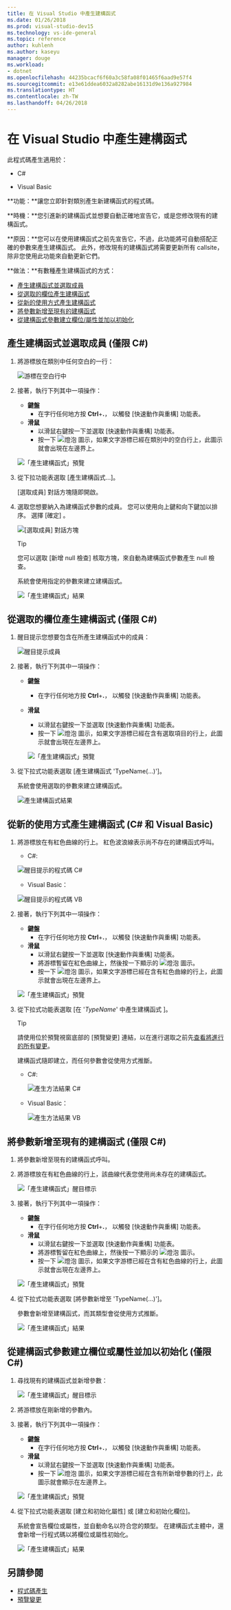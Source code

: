 ```yaml
---
title: 在 Visual Studio 中產生建構函式
ms.date: 01/26/2018
ms.prod: visual-studio-dev15
ms.technology: vs-ide-general
ms.topic: reference
author: kuhlenh
ms.author: kaseyu
manager: douge
ms.workload:
- dotnet
ms.openlocfilehash: 44235bcacf6f60a3c58fa08f01465f6aad9e57f4
ms.sourcegitcommit: e13e61ddea6032a8282abe16131d9e136a927984
ms.translationtype: HT
ms.contentlocale: zh-TW
ms.lasthandoff: 04/26/2018
---
```

# <a name="generate-a-constructor-in-visual-studio"></a>在 Visual Studio 中產生建構函式

此程式碼產生適用於：

- C#

- Visual Basic

**功能：**讓您立即針對類別產生新建構函式的程式碼。

**時機：**您引進新的建構函式並想要自動正確地宣告它，或是您修改現有的建構函式。

**原因：**您可以在使用建構函式之前先宣告它，不過，此功能將可自動搭配正確的參數來產生建構函式。 此外，修改現有的建構函式將需要更新所有 callsite，除非您使用此功能來自動更新它們。

**做法：**有數種產生建構函式的方式：

   - [產生建構函式並選取成員](#pick)
   - [從選取的欄位產生建構函式](#selection)
   - [從新的使用方式產生建構函式](#usage)
   - [將參數新增至現有的建構函式](#addparameter)
   - [從建構函式參數建立欄位/屬性並加以初始化](#create)

## <a id = "pick"></a> 產生建構函式並選取成員 (僅限 C#)

1. 將游標放在類別中任何空白的一行：

   ![游標在空白行中](media/constructor1-highlight-cs.png)

1. 接著，執行下列其中一項操作：

   - **鍵盤**
     - 在字行任何地方按 **Ctrl**+**.**， 以觸發 [快速動作與重構] 功能表。
   - **滑鼠**
     - 以滑鼠右鍵按一下並選取 [快速動作與重構] 功能表。
     - 按一下 ![燈泡](media/bulb-cs.png) 圖示，如果文字游標已經在類別中的空白行上，此圖示就會出現在左邊界上。

   ![「產生建構函式」預覽](media/constructor1-preview-cs.png)

1. 從下拉功能表選取 [產生建構函式...]。

   [選取成員] 對話方塊隨即開啟。

1. 選取您想要納入為建構函式參數的成員。 您可以使用向上鍵和向下鍵加以排序。 選擇 [確定] 。

   ![[選取成員] 對話方塊](media/constructor1-dialog-cs.png)

   > [!TIP]
   > 您可以選取 [新增 null 檢查] 核取方塊，來自動為建構函式參數產生 null 檢查。

   系統會使用指定的參數來建立建構函式。

   ![「產生建構函式」結果](media/constructor1-result-cs.png)

## <a id="selection"></a> 從選取的欄位產生建構函式 (僅限 C#)

1. 醒目提示您想要包含在所產生建構函式中的成員：

   ![醒目提示成員](media/constructor2-highlight-cs.png)

1. 接著，執行下列其中一項操作：

   - **鍵盤**
     - 在字行任何地方按 **Ctrl**+**.**， 以觸發 [快速動作與重構] 功能表。
   - **滑鼠**
     - 以滑鼠右鍵按一下並選取 [快速動作與重構] 功能表。
     - 按一下 ![燈泡](media/bulb-cs.png) 圖示，如果文字游標已經在含有選取項目的行上，此圖示就會出現在左邊界上。

     ![「產生建構函式」預覽](media/constructor2-preview-cs.png)

1. 從下拉式功能表選取 [產生建構函式 'TypeName(...)']。

   系統會使用選取的參數來建立建構函式。

   ![產生建構函式結果](media/constructor2-result-cs.png)

## <a id="usage"></a> 從新的使用方式產生建構函式 (C# 和 Visual Basic)

1. 將游標放在有紅色曲線的行上。 紅色波浪線表示尚不存在的建構函式呼叫。

   - C#: 

    ![醒目提示的程式碼 C#](media/constructor-highlight-cs.png)

   - Visual Basic：

    ![醒目提示的程式碼 VB](media/constructor-highlight-vb.png)

1. 接著，執行下列其中一項操作：

   - **鍵盤**
     - 在字行任何地方按 **Ctrl**+**.**， 以觸發 [快速動作與重構] 功能表。
   - **滑鼠**
     - 以滑鼠右鍵按一下並選取 [快速動作與重構] 功能表。
     - 將游標暫留在紅色曲線上，然後按一下顯示的 ![燈泡](media/bulb-cs.png) 圖示。
     - 按一下 ![燈泡](media/bulb-cs.png) 圖示，如果文字游標已經在含有紅色曲線的行上，此圖示就會出現在左邊界上。

    ![「產生建構函式」預覽](media/constructor-preview-cs.png)

1. 從下拉式功能表選取 [在 '*TypeName*' 中產生建構函式 ]。

   > [!TIP]
   > 請使用位於預覽視窗底部的 [預覽變更] 連結，以在進行選取之前先[查看將進行的所有變更](../../ide/preview-changes.md)。

   建構函式隨即建立，而任何參數會從使用方式推斷。

   - C#: 

      ![產生方法結果 C#](media/constructor-result-cs.png)

   - Visual Basic：

      ![產生方法結果 VB](media/constructor-result-vb.png)

## <a id="addparameter"></a> 將參數新增至現有的建構函式 (僅限 C#)

1. 將參數新增至現有的建構函式呼叫。

1. 將游標放在有紅色曲線的行上，該曲線代表您使用尚未存在的建構函式。

    ![「產生建構函式」醒目標示](media/constructor4-highlight-cs.png)

1. 接著，執行下列其中一項操作：

   - **鍵盤**
     - 在字行任何地方按 **Ctrl**+**.**， 以觸發 [快速動作與重構] 功能表。
   - **滑鼠**
     - 以滑鼠右鍵按一下並選取 [快速動作與重構] 功能表。
     - 將游標暫留在紅色曲線上，然後按一下顯示的 ![燈泡](media/bulb-cs.png) 圖示。
     - 按一下 ![燈泡](media/bulb-cs.png) 圖示，如果文字游標已經在含有紅色曲線的行上，此圖示就會出現在左邊界上。

    ![「產生建構函式」預覽](media/constructor4-preview-cs.png)

1. 從下拉式功能表選取 [將參數新增至 'TypeName(...)']。

   參數會新增至建構函式，而其類型會從使用方式推斷。

   ![「產生建構函式」結果](media/constructor4-result-cs.png)

## <a id="create"></a> 從建構函式參數建立欄位或屬性並加以初始化 (僅限 C#)

1. 尋找現有的建構函式並新增參數：

   ![「產生建構函式」醒目標示](media/constructor5-highlight-cs.png)

1. 將游標放在剛新增的參數內。

1. 接著，執行下列其中一項操作：

   - **鍵盤**
     - 在字行任何地方按 **Ctrl**+**.**， 以觸發 [快速動作與重構] 功能表。
   - **滑鼠**
     - 以滑鼠右鍵按一下並選取 [快速動作與重構] 功能表。
     - 按一下 ![燈泡](media/bulb-cs.png) 圖示，如果文字游標已經在含有所新增參數的行上，此圖示就會顯示在左邊界上。

   ![「產生建構函式」預覽](media/constructor5-preview-cs.png)

1. 從下拉式功能表選取 [建立和初始化屬性] 或 [建立和初始化欄位]。

   系統會宣告欄位或屬性，並自動命名以符合您的類型。 在建構函式主體中，還會新增一行程式碼以將欄位或屬性初始化。

   ![「產生建構函式」結果](media/constructor5-result-cs.png)

## <a name="see-also"></a>另請參閱

- [程式碼產生](../code-generation-in-visual-studio.md)
- [預覽變更](../../ide/preview-changes.md)